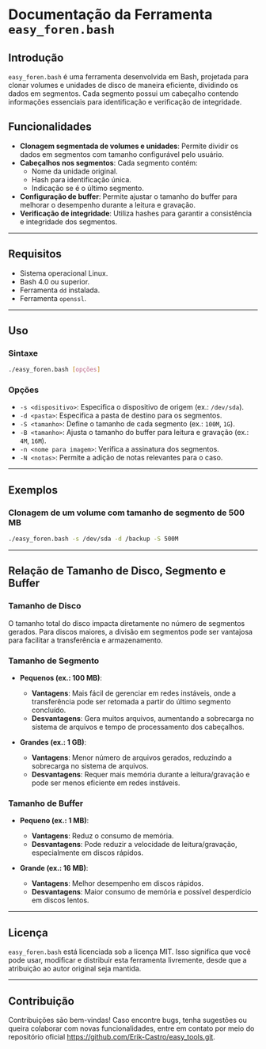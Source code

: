 # Documentação da Ferramenta `easy_foren.bash`

## Introdução

`easy_foren.bash` é uma ferramenta desenvolvida em Bash, projetada para clonar volumes e unidades de disco de maneira eficiente, dividindo os dados em segmentos. Cada segmento possui um cabeçalho contendo informações essenciais para identificação e verificação de integridade.

## Funcionalidades

- **Clonagem segmentada de volumes e unidades**: Permite dividir os dados em segmentos com tamanho configurável pelo usuário.
- **Cabeçalhos nos segmentos**: Cada segmento contém:
  - Nome da unidade original.
  - Hash para identificação única.
  - Indicação se é o último segmento.
- **Configuração de buffer**: Permite ajustar o tamanho do buffer para melhorar o desempenho durante a leitura e gravação.
- **Verificação de integridade**: Utiliza hashes para garantir a consistência e integridade dos segmentos.

---

## Requisitos

- Sistema operacional Linux.
- Bash 4.0 ou superior.
- Ferramenta `dd` instalada.
- Ferramenta `openssl`.

---

## Uso

### Sintaxe
```bash
./easy_foren.bash [opções]
```

### Opções
- `-s <dispositivo>`: Especifica o dispositivo de origem (ex.: `/dev/sda`).
- `-d <pasta>`: Especifica a pasta de destino para os segmentos.
- `-S <tamanho>`: Define o tamanho de cada segmento (ex.: `100M`, `1G`).
- `-B <tamanho>`: Ajusta o tamanho do buffer para leitura e gravação (ex.: `4M`, `16M`).
- `-n <nome para imagem>`: Verifica a assinatura dos segmentos.
- `-N <notas>`: Permite a adição de notas relevantes para o caso.

---

## Exemplos

### Clonagem de um volume com tamanho de segmento de 500 MB
```bash
./easy_foren.bash -s /dev/sda -d /backup -S 500M
```

---

## Relação de Tamanho de Disco, Segmento e Buffer

### Tamanho de Disco
O tamanho total do disco impacta diretamente no número de segmentos gerados. Para discos maiores, a divisão em segmentos pode ser vantajosa para facilitar a transferência e armazenamento.

### Tamanho de Segmento
- **Pequenos (ex.: 100 MB)**:
  - **Vantagens**: Mais fácil de gerenciar em redes instáveis, onde a transferência pode ser retomada a partir do último segmento concluído.
  - **Desvantagens**: Gera muitos arquivos, aumentando a sobrecarga no sistema de arquivos e tempo de processamento dos cabeçalhos.

- **Grandes (ex.: 1 GB)**:
  - **Vantagens**: Menor número de arquivos gerados, reduzindo a sobrecarga no sistema de arquivos.
  - **Desvantagens**: Requer mais memória durante a leitura/gravação e pode ser menos eficiente em redes instáveis.

### Tamanho de Buffer
- **Pequeno (ex.: 1 MB)**:
  - **Vantagens**: Reduz o consumo de memória.
  - **Desvantagens**: Pode reduzir a velocidade de leitura/gravação, especialmente em discos rápidos.

- **Grande (ex.: 16 MB)**:
  - **Vantagens**: Melhor desempenho em discos rápidos.
  - **Desvantagens**: Maior consumo de memória e possível desperdício em discos lentos.

---

## Licença

`easy_foren.bash` está licenciada sob a licença MIT. Isso significa que você pode usar, modificar e distribuir esta ferramenta livremente, desde que a atribuição ao autor original seja mantida. 

---

## Contribuição

Contribuições são bem-vindas! Caso encontre bugs, tenha sugestões ou queira colaborar com novas funcionalidades, entre em contato por meio do repositório oficial https://github.com/Erik-Castro/easy_tools.git.
